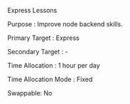 Express Lessons

Purpose : Improve node backend skills.

Primary Target : Express

Secondary Target : -

Time Allocation : 1 hour per day

Time Allocation Mode : Fixed

Swappable: No